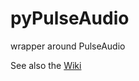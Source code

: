 # pyPulseAudio
wrapper around PulseAudio

See also the [Wiki](://github.com/LibrEars/pyPulseAudio/wiki)
